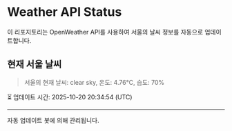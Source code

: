 
# Weather API Status

이 리포지토리는 OpenWeather API를 사용하여 서울의 날씨 정보를 자동으로 업데이트합니다.

## 현재 서울 날씨
> 서울의 현재 날씨: clear sky, 온도: 4.76°C, 습도: 70%

⏳ 업데이트 시간: 2025-10-20 20:34:54 (UTC)

---
자동 업데이트 봇에 의해 관리됩니다.
